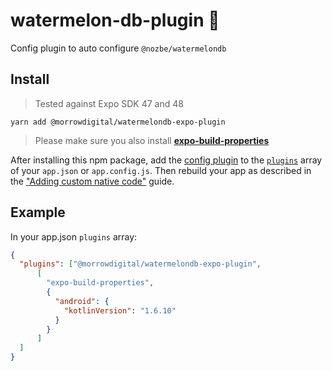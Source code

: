 # watermelon-db-plugin 🍉
Config plugin to auto configure `@nozbe/watermelondb`

## Install

> Tested against Expo SDK 47 and 48 

```
yarn add @morrowdigital/watermelondb-expo-plugin

```

> Please make sure you also install   **[expo-build-properties](https://docs.expo.dev/versions/latest/sdk/build-properties/)**

After installing this npm package, add the [config plugin](https://docs.expo.io/guides/config-plugins/) to the [`plugins`](https://docs.expo.io/versions/latest/config/app/#plugins) array of your `app.json` or `app.config.js`. Then rebuild your app as described in the ["Adding custom native code"](https://docs.expo.io/workflow/customizing/) guide.


## Example

In your app.json `plugins` array:

```json
{
  "plugins": ["@morrowdigital/watermelondb-expo-plugin",
      [
        "expo-build-properties",
        {
          "android": {
            "kotlinVersion": "1.6.10"
          }
        }
      ]
  ]
}
```
